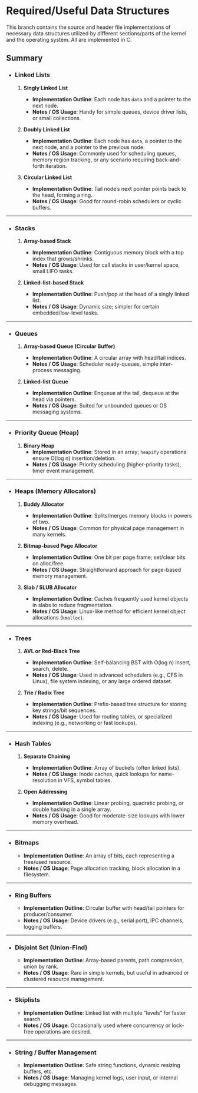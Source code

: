 # Required/Useful Data Structures

This branch contains the source and header file implementations of necessary data structures utilized by different sections/parts of the kernel and the operating system. All are implemented in C.

## Summary

* ### **Linked Lists**
  1. **Singly Linked List**  
     - **Implementation Outline**: Each node has `data` and a pointer to the next node.  
     - **Notes / OS Usage**: Handy for simple queues, device driver lists, or small collections.

  2. **Doubly Linked List**  
     - **Implementation Outline**: Each node has `data`, a pointer to the next node, and a pointer to the previous node.  
     - **Notes / OS Usage**: Commonly used for scheduling queues, memory region tracking, or any scenario requiring back-and-forth iteration.

  3. **Circular Linked List**  
     - **Implementation Outline**: Tail node’s next pointer points back to the head, forming a ring.  
     - **Notes / OS Usage**: Good for round-robin schedulers or cyclic buffers.

---

* ### **Stacks**
  1. **Array-based Stack**  
     - **Implementation Outline**: Contiguous memory block with a top index that grows/shrinks.  
     - **Notes / OS Usage**: Used for call stacks in user/kernel space, small LIFO tasks.

  2. **Linked-list-based Stack**  
     - **Implementation Outline**: Push/pop at the head of a singly linked list.  
     - **Notes / OS Usage**: Dynamic size; simpler for certain embedded/low-level tasks.

---

* ### **Queues**
  1. **Array-based Queue (Circular Buffer)**  
     - **Implementation Outline**: A circular array with head/tail indices.  
     - **Notes / OS Usage**: Scheduler ready-queues, simple inter-process messaging.

  2. **Linked-list Queue**  
     - **Implementation Outline**: Enqueue at the tail, dequeue at the head via pointers.  
     - **Notes / OS Usage**: Suited for unbounded queues or OS messaging systems.

---

* ### **Priority Queue (Heap)**
  1. **Binary Heap**  
     - **Implementation Outline**: Stored in an array; `heapify` operations ensure O(log n) insertion/deletion.  
     - **Notes / OS Usage**: Priority scheduling (higher-priority tasks), timer event management.

---

* ### **Heaps (Memory Allocators)**
  1. **Buddy Allocator**  
     - **Implementation Outline**: Splits/merges memory blocks in powers of two.  
     - **Notes / OS Usage**: Common for physical page management in many kernels.

  2. **Bitmap-based Page Allocator**  
     - **Implementation Outline**: One bit per page frame; set/clear bits on alloc/free.  
     - **Notes / OS Usage**: Straightforward approach for page-based memory management.

  3. **Slab / SLUB Allocator**  
     - **Implementation Outline**: Caches frequently used kernel objects in slabs to reduce fragmentation.  
     - **Notes / OS Usage**: Linux-like method for efficient kernel object allocations (`kmalloc`).

---

* ### **Trees**
  1. **AVL or Red-Black Tree**  
     - **Implementation Outline**: Self-balancing BST with O(log n) insert, search, delete.  
     - **Notes / OS Usage**: Used in advanced schedulers (e.g., CFS in Linux), file system indexing, or any large ordered dataset.

  2. **Trie / Radix Tree**  
     - **Implementation Outline**: Prefix-based tree structure for storing key strings/bit sequences.  
     - **Notes / OS Usage**: Used for routing tables, or specialized indexing (e.g., networking or fast lookups).

---

* ### **Hash Tables**
  1. **Separate Chaining**  
     - **Implementation Outline**: Array of buckets (often linked lists).  
     - **Notes / OS Usage**: Inode caches, quick lookups for name-resolution in VFS, symbol tables.

  2. **Open Addressing**  
     - **Implementation Outline**: Linear probing, quadratic probing, or double hashing in a single array.  
     - **Notes / OS Usage**: Good for moderate-size lookups with lower memory overhead.

---

* ### **Bitmaps**
  - **Implementation Outline**: An array of bits, each representing a free/used resource.  
  - **Notes / OS Usage**: Page allocation tracking, block allocation in a filesystem.

---

* ### **Ring Buffers**
  - **Implementation Outline**: Circular buffer with head/tail pointers for producer/consumer.  
  - **Notes / OS Usage**: Device drivers (e.g., serial port), IPC channels, logging buffers.

---

* ### **Disjoint Set (Union-Find)**
  - **Implementation Outline**: Array-based parents, path compression, union by rank.  
  - **Notes / OS Usage**: Rare in simple kernels, but useful in advanced or clustered resource management.

---

* ### **Skiplists**
  - **Implementation Outline**: Linked list with multiple “levels” for faster search.  
  - **Notes / OS Usage**: Occasionally used where concurrency or lock-free operations are desired.

---

* ### **String / Buffer Management**
  - **Implementation Outline**: Safe string functions, dynamic resizing buffers, etc.  
  - **Notes / OS Usage**: Managing kernel logs, user input, or internal debugging messages.
